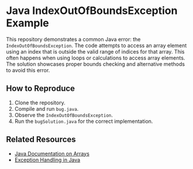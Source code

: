 # Java IndexOutOfBoundsException Example

This repository demonstrates a common Java error: the `IndexOutOfBoundsException`.  The code attempts to access an array element using an index that is outside the valid range of indices for that array.  This often happens when using loops or calculations to access array elements. The solution showcases proper bounds checking and alternative methods to avoid this error.

## How to Reproduce

1. Clone the repository.
2. Compile and run `bug.java`.
3. Observe the `IndexOutOfBoundsException`.
4. Run the `bugSolution.java` for the correct implementation.

## Related Resources

* [Java Documentation on Arrays](https://docs.oracle.com/javase/tutorial/java/nutsandbolts/arrays.html)
* [Exception Handling in Java](https://docs.oracle.com/javase/tutorial/essential/exceptions/)